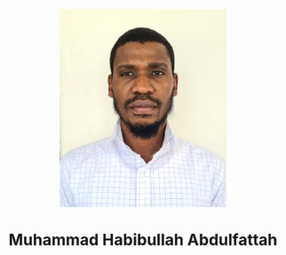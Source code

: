 

<div align="center"><img src="20210610_083518 - Copy.jpg" width="300" /></div>
<h1 align="center">Muhammad Habibullah Abdulfattah</h1>

